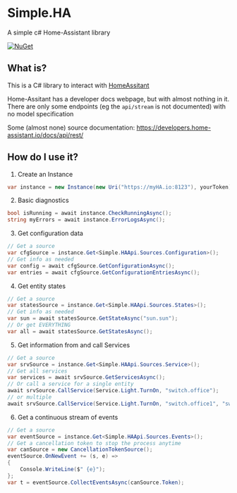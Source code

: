 # Simple.HA
A simple c# Home-Assistant library


[![NuGet](https://buildstats.info/nuget/Simple.HAApi)](https://www.nuget.org/packages/Simple.HAApi/)

## What is?

This is a C# library to interact with [HomeAssitant](https://home-assistant.io)

Home-Assitant has a developer docs webpage, but with almost nothing in it. \
There are only some endpoints (eg the `api/stream` is not documented) with no model specification

Some (almost none) source documentation: https://developers.home-assistant.io/docs/api/rest/

## How do I use it?

1. Create an Instance
~~~C#
var instance = new Instance(new Uri("https://myHA.io:8123"), yourToken);
~~~

2. Basic diagnostics
~~~C#
bool isRunning = await instance.CheckRunningAsync();
string myErrors = await instance.ErrorLogsAsync();
~~~

3. Get configuration data
~~~C#
// Get a source
var cfgSource = instance.Get<Simple.HAApi.Sources.Configuration>();
// Get info as needed
var config = await cfgSource.GetConfigurationAsync();
var entries = await cfgSource.GetConfigurationEntriesAsync();
~~~

4. Get entity states
~~~C#
// Get a source
var statesSource = instance.Get<Simple.HAApi.Sources.States>();
// Get info as needed
var sun = await statesSource.GetStateAsync("sun.sun");
// Or get EVERYTHING
var all = await statesSource.GetStatesAsync();
~~~

5. Get information from and call Services
~~~C#
// Get a source
var srvSource = instance.Get<Simple.HAApi.Sources.Service>();
// Get all services
var services = await srvSource.GetServicesAsync();
// Or call a service for a single entity
await srvSource.CallService(Service.Light.TurnOn, "switch.office");
// or multiple
await srvSource.CallService(Service.Light.TurnOn, "switch.office1", "switch.office2", ..., "switch.officeN");
~~~

6. Get a continuous stream of events
~~~C#
// Get a source
var eventSource = instance.Get<Simple.HAApi.Sources.Events>();
// Get a cancellation token to stop the process anytime
var canSource = new CancellationTokenSource();
eventSource.OnNewEvent += (s, e) =>
{
    Console.WriteLine($" {e}");
};
var t = eventSource.CollectEventsAsync(canSource.Token);
~~~

